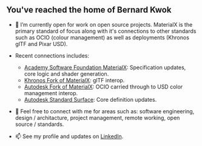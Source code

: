 ## You've reached the home of Bernard Kwok

- 🔭 I’m currently open for work on open source projects. MaterialX is the primary standard of focus along with
it's connections to other standards such as OCIO (colour management) as well as deployments (Khronos glTF and Pixar USD).<br>
  
- Recent connections includes: 
   - [Academy Software Foundation MaterialX](https://github.com/materialx/MaterialX/): Specification updates, core logic and shader generation.
   - [Khronos Fork of MaterialX](https://github.com/KhronosGroup/MaterialX): glTF interop.
   - [Autodesk Fork of MaterialX](https://github.com/autodesk-forks/MaterialX/): OCIO carried through to USD color management interop.
   - [Autodesk Standard Surface](https://github.com/Autodesk/standard-surface/): Core definition updates.
- 💬 Feel free to connect with me for areas such as: software engineering, design / architacture, project management, remote working, open source / standards. 
- 📫 See my profile and updates on [LinkedIn](https://www.linkedin.com/in/bernard-cb-kwok/). 
